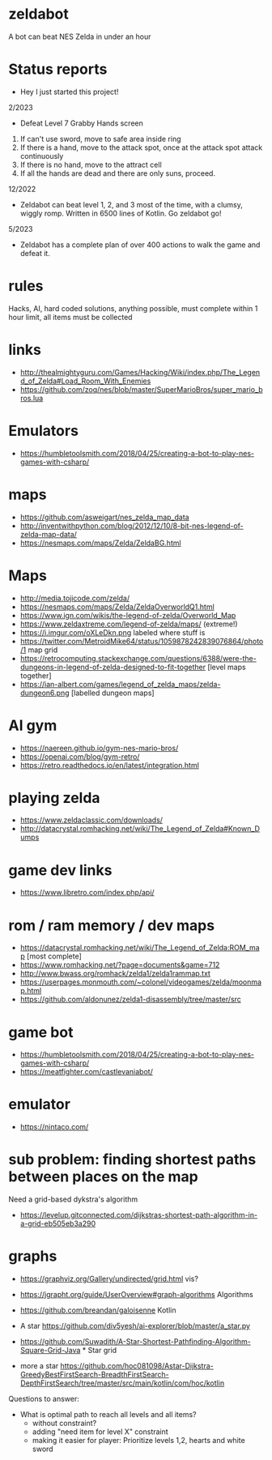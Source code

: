 # zeldabot
A bot can beat NES Zelda in under an hour

# Status reports
- Hey I just started this project!

2/2023
- Defeat Level 7 Grabby Hands screen
1. If can't use sword, move to safe area inside ring
2. If there is a hand, move to the attack spot, once at the attack spot attack continuously
3. If there is no hand, move to the attract cell
4. If all the hands are dead and there are only suns, proceed.

12/2022
- Zeldabot can beat level 1, 2, and 3 most of the time, with a clumsy, wiggly romp. Written in 6500 lines of Kotlin. Go zeldabot go!

5/2023
- Zeldabot has a complete plan of over 400 actions to walk the game and defeat it.

# rules
Hacks, AI, hard coded solutions, anything possible, must complete within 1 hour limit, all items must be collected

# links
* http://thealmightyguru.com/Games/Hacking/Wiki/index.php/The_Legend_of_Zelda#Load_Room_With_Enemies
* https://github.com/zoq/nes/blob/master/SuperMarioBros/super_mario_bros.lua

# Emulators
* https://humbletoolsmith.com/2018/04/25/creating-a-bot-to-play-nes-games-with-csharp/

# maps
* https://github.com/asweigart/nes_zelda_map_data
* http://inventwithpython.com/blog/2012/12/10/8-bit-nes-legend-of-zelda-map-data/
* https://nesmaps.com/maps/Zelda/ZeldaBG.html

# Maps
* http://media.tojicode.com/zelda/
* https://nesmaps.com/maps/Zelda/ZeldaOverworldQ1.html
* https://www.ign.com/wikis/the-legend-of-zelda/Overworld_Map
* https://www.zeldaxtreme.com/legend-of-zelda/maps/ (extreme!)
* https://i.imgur.com/oXLeDkn.png labeled where stuff is
* https://twitter.com/MetroidMike64/status/1059878242839076864/photo/1 map grid
* https://retrocomputing.stackexchange.com/questions/6388/were-the-dungeons-in-legend-of-zelda-designed-to-fit-together [level maps together]
* https://ian-albert.com/games/legend_of_zelda_maps/zelda-dungeon6.png [labelled dungeon maps]

# AI gym
* https://naereen.github.io/gym-nes-mario-bros/
* https://openai.com/blog/gym-retro/
* https://retro.readthedocs.io/en/latest/integration.html

# playing zelda
* https://www.zeldaclassic.com/downloads/
* http://datacrystal.romhacking.net/wiki/The_Legend_of_Zelda#Known_Dumps

# game dev links
* https://www.libretro.com/index.php/api/

# rom / ram memory / dev maps
* https://datacrystal.romhacking.net/wiki/The_Legend_of_Zelda:ROM_map [most complete]
* https://www.romhacking.net/?page=documents&game=712
* http://www.bwass.org/romhack/zelda1/zelda1rammap.txt
* https://userpages.monmouth.com/~colonel/videogames/zelda/moonmap.html
* https://github.com/aldonunez/zelda1-disassembly/tree/master/src

# game bot
* https://humbletoolsmith.com/2018/04/25/creating-a-bot-to-play-nes-games-with-csharp/
* https://meatfighter.com/castlevaniabot/

# emulator
* https://nintaco.com/

# sub problem: finding shortest paths between places on the map
Need a grid-based dykstra's algorithm
* https://levelup.gitconnected.com/dijkstras-shortest-path-algorithm-in-a-grid-eb505eb3a290

# graphs
* https://graphviz.org/Gallery/undirected/grid.html vis?
* https://jgrapht.org/guide/UserOverview#graph-algorithms Algorithms
* https://github.com/breandan/galoisenne Kotlin
* A star https://github.com/div5yesh/ai-explorer/blob/master/a_star.py
* https://github.com/Suwadith/A-Star-Shortest-Pathfinding-Algorithm-Square-Grid-Java * Star grid

* more a star
https://github.com/hoc081098/Astar-Dijkstra-GreedyBestFirstSearch-BreadthFirstSearch-DepthFirstSearch/tree/master/src/main/kotlin/com/hoc/kotlin

Questions to answer:
* What is optimal path to reach all levels and all items?
  * without constraint?
  * adding "need item for level X" constraint
  * making it easier for player: Prioritize levels 1,2, hearts and white sword
